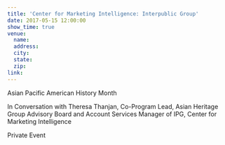 ```yaml
---
title: 'Center for Marketing Intelligence: Interpublic Group'
date: 2017-05-15 12:00:00
show_time: true
venue:
  name:
  address:
  city:
  state:
  zip:
link:
---
```



Asian Pacific American History Month

In Conversation with Theresa Thanjan, Co-Program Lead, Asian Heritage Group Advisory Board and Account Services Manager of IPG, Center for Marketing Intelligence

Private Event